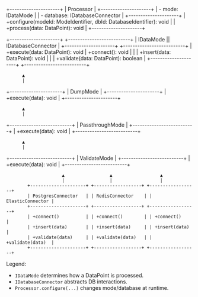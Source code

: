 +---------------------+
|      Processor      |
+---------------------+
| - mode: IDataMode                 |
| - database: IDatabaseConnector   |
+---------------------+
| +configure(modeId: ModeIdentifier, dbId: DatabaseIdentifier): void |
| +process(data: DataPoint): void                                     |
+---------------------+

+---------------------+           +--------------------------+
|    IDataMode        |<interface>|   IDatabaseConnector     |<interface>
+---------------------+           +--------------------------+
| +execute(data: DataPoint): void | +connect(): void         |
|                                 | +insert(data: DataPoint): void  |
|                                 | +validate(data: DataPoint): boolean |
+---------------------+           +--------------------------+

          ▲
          |
+----------------------+
|     DumpMode         |
+----------------------+
| +execute(data): void |
+----------------------+

          ▲
          |
+--------------------------+
|     PassthroughMode      |
+--------------------------+
| +execute(data): void     |
+--------------------------+

          ▲
          |
+--------------------------+
|     ValidateMode         |
+--------------------------+
| +execute(data): void     |
+--------------------------+

                         ▲                 ▲                  ▲
                         |                 |                  |
            +---------------------+ +------------------+ +------------------+
            | PostgresConnector   | | RedisConnector    | | ElasticConnector |
            +---------------------+ +------------------+ +------------------+
            | +connect()          | | +connect()        | | +connect()       |
            | +insert(data)       | | +insert(data)     | | +insert(data)    |
            | +validate(data)     | | +validate(data)   | | +validate(data)  |
            +---------------------+ +------------------+ +------------------+

Legend:
- `IDataMode` determines how a DataPoint is processed.
- `IDatabaseConnector` abstracts DB interactions.
- `Processor.configure(...)` changes mode/database at runtime.

